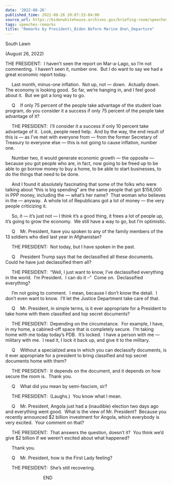 ```yaml
---
date: '2022-08-26'
published_time: 2022-08-26 20:07:33-04:00
source_url: https://bidenwhitehouse.archives.gov/briefing-room/speeches-remarks/2022/08/26/remarks-by-president-biden-before-marine-one-departure-18/
tags: speeches-remarks
title: "Remarks by President\_Biden Before Marine One\_Departure"
---
```

 
South Lawn

(August 26, 2022)

THE PRESIDENT:  I haven’t seen the report on Mar-a-Lago, so I’m not
commenting.  I haven’t seen it, number one.  But I do want to say we had
a great economic report today.  
  
     Last month, minus-one inflation.  Not up, not — down.  Actually
down.  The economy is looking good.  So far, we’re hanging in, and I
feel good about it.  But we got a long way to go.  
  
     Q    If only 75 percent of the people take advantage of the student
loan program, do you consider it a success if only 75 percent of the
people take advantage of it?  
  
     THE PRESIDENT:  I’ll consider it a success if only 10 percent take
advantage of it.  Look, people need help.  And by the way, the end
result of this is — as I’ve met with everyone from — from the former
Secretary of Treasury to everyone else — this is not going to cause
inflation, number one.  
  
     Number two, it would generate economic growth — the opposite —
because you got people who are, in fact, now going to be freed up to be
able to go borrow money to buy a home, to be able to start businesses,
to do the things that need to be done.  
  
     And I found it absolutely fascinating that some of the folks who
were talking about “this is big spending” are the same people that got
$158,000 in PPP money, including the — what’s her name?  That woman who
believes in the — anyway.  A whole lot of Republicans got a lot of money
— the very people criticizing it.   
  
     So, it — it’s just not — I think it’s a good thing, it frees a lot
of people up, it’s going to grow the economy.  We still have a way to
go, but I’m optimistic.  
  
     Q    Mr. President, have you spoken to any of the family members of
the 13 soldiers who died last year in Afghanistan?  
  
     THE PRESIDENT:  Not today, but I have spoken in the past.  
  
     Q    President Trump says that he declassified all these
documents.  Could he have just declassified them all?  
  
     THE PRESIDENT:  “Well, I just want to know, I’ve declassified
everything in the world.  I’m President.  I can do it –”  Come on. 
Declassified everything?  
  
     I’m not going to comment.  I mean, because I don’t know the
detail.  I don’t even want to know.  I’ll let the Justice Department
take care of that.  
  
     Q    Mr. President, in simple terms, is it ever appropriate for a
President to take home with them classified and top secret documents?  
  
     THE PRESIDENT:  Depending on the circumstance.  For example, I
have, in my home, a cabined-off space that is completely secure.  I’m
taking home with me today today’s PDB.  It’s locked.  I have a person
with me — military with me.  I read it, I lock it back up, and give it
to the military.  
  
     Q    Without a specialized area in which you can declassify
documents, is it ever appropriate for a president to bring classified
and top secret documents home with them?  
  
     THE PRESIDENT:  It depends on the document, and it depends on how
secure the room is.  Thank you.  
  
     Q    What did you mean by semi-fascism, sir?  
  
     THE PRESIDENT:  (Laughs.)  You know what I mean.  
  
     Q    Mr. President, Angola just had a (inaudible) election two days
ago and everything went good.  What is the view of Mr. President? 
Because you recently announced $2 billion investment for Angola, which
everybody is very excited.  Your comment on that?  
  
     THE PRESIDENT:  That answers the question, doesn’t it?  You think
we’d give $2 billion if we weren’t excited about what happened?  
  
     Thank you.  
  
     Q    Mr. President, how is the First Lady feeling?  
  
     THE PRESIDENT:  She’s still recovering.  
  
                              END

       
